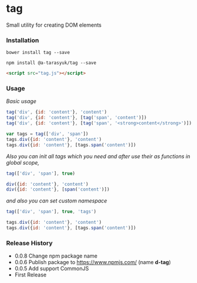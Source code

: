 # tag 

Small utility for creating DOM elements

### Installation
```shell
bower install tag --save
```

```shell
npm install @a-tarasyuk/tag --save
```

```html
<script src="tag.js"></script> 
```

### Usage

*Basic usage*

```js
tag('div', {id: 'content'}, 'content')
tag('div', {id: 'content'}, [tag('span', 'content')])
tag('div', {id: 'content'}, [tag('span', '<strong>content</strong>')])
```

```js
var tags = tag(['div', 'span'])
tags.div({id: 'content'}, 'content')
tags.div({id: 'content'}, [tags.span('content')])
```

*Also you can init all tags which you need and after use their as functions in global scope,*
```js
tag(['div', 'span'], true)

div({id: 'content'}, 'content')
div({id: 'content'}, [span('content')])
```

*and also you can set custom namespace*

```js
tag(['div', 'span'], true, 'tags')

tags.div({id: 'content'}, 'content')
tags.div({id: 'content'}, [tags.span('content')])
```

### Release History
- 0.0.8 Change npm package name
- 0.0.6 Publish package to https://www.npmjs.com/ (name **d-tag**) 
- 0.0.5 Add support CommonJS
- First Release